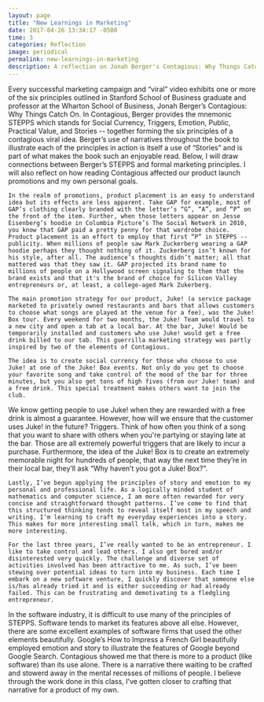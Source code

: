 ```yaml
---
layout: page
title: "New Learnings in Marketing"
date: 2017-04-26 13:34:17 -0500
time: 3
categories: Reflection
image: periodical
permalink: new-learnings-in-marketing
description: A reflection on Jonah Berger's Contagious: Why Things Catch On and his six principles of a viral marketing campaign
---
```


Every successful marketing campaign and “viral” video exhibits one or more of the six principles outlined in Stanford School of Business graduate and professor at the Wharton School of Business, Jonah Berger’s Contagious: Why Things Catch On. In Contagious, Berger provides the mnemonic STEPPS which stands for Social Currency, Triggers, Emotion, Public, Practical Value, and Stories -- together forming the six principles of a contagious viral idea. Berger’s use of narratives throughout the book to illustrate each of the principles in action is itself a use of “Stories” and is part of what makes the book such an enjoyable read. Below, I will draw connections between Berger’s STEPPS and formal marketing principles. I will also reflect on how reading Contagious affected our product launch promotions and my own personal goals.

	In the realm of promotions, product placement is an easy to understand idea but its effects are less apparent. Take GAP for example, most of GAP’s clothing clearly branded with the letter’s “G”, “A”, and “P” on the front of the item. Further, when those letters appear on Jesse Eisenberg’s hoodie in Columbia Picture’s The Social Network in 2010, you know that GAP paid a pretty penny for that wardrobe choice. Product placement is an effort to employ that first “P” in STEPPS -- publicity. When millions of people saw Mark Zuckerberg wearing a GAP hoodie perhaps they thought nothing of it. Zuckerberg isn’t known for his style, after all. The audience’s thoughts didn’t matter; all that mattered was that they saw it. GAP projected its brand name to millions of people on a Hollywood screen signaling to them that the brand exists and that it's the brand of choice for Silicon Valley entrepreneurs or, at least, a college-aged Mark Zukerberg.
	
	The main promotion strategy for our product, Juke! (a service package marketed to privately owned restaurants and bars that allows customers to choose what songs are played at the venue for a fee), was the Juke! Box tour. Every weekend for two months, the Juke! Team would travel to a new city and open a tab at a local bar. At the bar, Juke! Would be temporarily installed and customers who use Juke! would get a free drink billed to our tab. This guerrilla marketing strategy was partly inspired by two of the elements of Contagious.
	
	The idea is to create social currency for those who choose to use Juke! at one of the Juke! Box events. Not only do you get to choose your favorite song and take control of the mood of the bar for three minutes, but you also get tons of high fives (from our Juke! team) and a free drink. This special treatment makes others want to join the club.
	
We know getting people to use Juke! when they are rewarded with a free drink is almost a guarantee. However, how will we ensure that the customer uses Juke! in the future? Triggers. Think of how often you think of a song that you want to share with others when you're partying or staying late at the bar. Those are all extremely powerful triggers that are likely to incur a purchase. Furthermore, the idea of the Juke! Box is to create an extremely memorable night for hundreds of people, that way the next time they’re in their local bar, they’ll ask “Why haven’t you got a Juke! Box?”.

	Lastly, I’ve begun applying the principles of story and emotion to my personal and professional life. As a logically minded student of mathematics and computer science, I am more often rewarded for very concise and straightforward thought patterns. I’ve come to find that this structured thinking tends to reveal itself most in my speech and writing. I’m learning to craft my everyday experiences into a story. This makes for more interesting small talk, which in turn, makes me more interesting.
	
	For the last three years, I’ve really wanted to be an entrepreneur. I like to take control and lead others. I also get bored and/or disinterested very quickly. The challenge and diverse set of activities involved has been attractive to me. As such, I’ve been stewing over potential ideas to turn into my business. Each time I embark on a new software venture, I quickly discover that someone else is/has already tried it and is either succeeding or had already failed. This can be frustrating and demotivating to a fledgling entrepreneur.
	
In the software industry, it is difficult to use many of the principles of STEPPS. Software tends to market its features above all else. However, there are some excellent examples of software firms that used the other elements beautifully. Google’s How to Impress a French Girl beautifully employed emotion and story to illustrate the features of Google beyond Google Search. Contagious showed me that there is more to a product (like software) than its use alone. There is a narrative there waiting to be crafted and stowerd away in the mental recesses of millions of people. I believe through the work done in this class, I’ve gotten closer to crafting that narrative for a product of my own.
